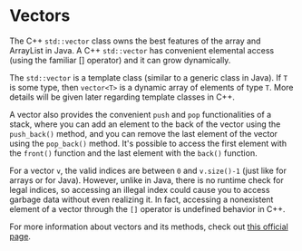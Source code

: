 # Vectors

The C++ `std::vector` class owns the best features of the array and 
ArrayList in Java. A C++ `std::vector` has convenient elemental access (using 
the familiar [] operator) and it can grow dynamically. 

The `std::vector` is a template class (similar to a generic class in Java). 
If `T` is some type, then `vector<T>` is a dynamic array of 
elements of type `T`. More details will be given later regarding template 
classes in C++.

A vector also provides the convenient `push` and `pop` 
functionalities of a stack, where you can add an element to the back of the 
vector using the `push_back()` method, and you can remove the last 
element of the vector using the `pop_back()` method. It's possible to 
access the first element with the `front()` function and the last element 
with the `back()` function.  

For a vector `v`, the valid indices are between `0` and `v.size()-1` (just 
like for arrays or for Java). However, unlike in Java, there is no runtime 
check for legal indices, so accessing an illegal index could cause you to 
access garbage data without even realizing it. In fact, accessing a 
nonexistent element of a vector through the `[]` operator is undefined 
behavior in C++.

For more information about vectors and its methods, check out [this official 
page](https://en.cppreference.com/w/cpp/container/vector).